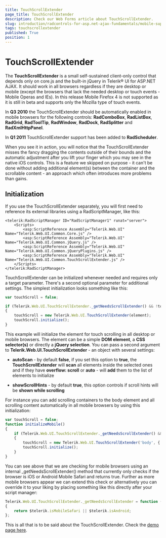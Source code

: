 ```yaml
---
title: TouchScrollExtender
page_title: TouchScrollExtender
description: Check our Web Forms article about TouchScrollExtender.
slug: introduction/radcontrols-for-asp.net-ajax-fundamentals/mobile-support/helper-tools/touchscrollextender
tags: touchscrollextender
published: True
position: 1
---
```


# TouchScrollExtender

The **TouchScrollExtender** is a small self-sustained client-only control that depends only on core.js and the built-in jQuery in Telerik® UI for ASP.NET AJAX. It should work in all browsers regardless if they are desktop or mobile (except the browsers that lack the needed desktop or touch events - Mobile Operas and IEs). In this release Mobile Firefox 4 is not supported as it is still in beta and supports only the Mozilla type of touch events.

In **Q3 2010** the TouchScrollExtender should be automatically enabled in mobile browsers for the following controls: **RadComboBox**, **RadListBox**, **RadGrid**, **RadToolTip**, **RadWindow**, **RadDock**, **RadSplitter** and **RadXmlHttpPanel**.

In **Q1 2011** TouchScrollExtender support has been added to **RadScheduler**.

When you see it in action, you will notice that the TouchScrollExtender misses the fancy dragging the contents outside of their bounds and the automatic adjustment after you lift your finger which you may see in the native iOS controls. This is a feature we skipped on purpose - it can't be done without adding additional element(s) between the container and the scrollable content - an approach which often introduces more problems than gains.

## Initialization

If you use the TouchScrollExtender separately, you will first need to reference its external libraries using a RadScriptManager, like this:

````ASP.NET
<telerik:RadScriptManager ID="RadScriptManager1" runat="server">
    <Scripts>
        <asp:ScriptReference Assembly="Telerik.Web.UI" Name="Telerik.Web.UI.Common.Core.js" />
        <asp:ScriptReference Assembly="Telerik.Web.UI" Name="Telerik.Web.UI.Common.jQuery.js" />
        <asp:ScriptReference Assembly="Telerik.Web.UI" Name="Telerik.Web.UI.Common.jQueryPlugins.js" />
        <asp:ScriptReference Assembly="Telerik.Web.UI" Name="Telerik.Web.UI.Common.TouchScrollExtender.js" />
    </Scripts>
</telerik:RadScriptManager>
````



TouchScrollExtender can be initialized whenever needed and requires only a target parameter. There's a second optional parameter for additional settings. The simplest initialization looks something like this:

````JavaScript
var touchScroll = false;

if (Telerik.Web.UI.TouchScrollExtender._getNeedsScrollExtender() && !touchScroll)
{
    touchScroll = new Telerik.Web.UI.TouchScrollExtender(element);
    touchScroll.initialize();
}	
````



This example will initialize the element for touch scrolling in all desktop or mobile browsers. The element can be a simple **DOM element**, a **CSS selector(s)** or directly a **jQuery selection**. You can pass a second argument to **Telerik.Web.UI.TouchScrollExtender** - an object with several settings:

* **autoScan** - by default **false**, if you set this option to **true**, the **TouchScrollExtender** will **scan** all elements inside the selected ones and if they have **overflow: scroll** or **auto** - will **add** them to the list of elements to initialize

* **showScrollHints** - by default **true**, this option controls if scroll hints will be **shown while scrolling**

For instance you can add scrolling containers to the body element and all scrolling content automatically in all mobile browsers by using this initialization:

````JavaScript
var touchScroll = false;
function initializeMobile()
{
    if (Telerik.Web.UI.TouchScrollExtender._getNeedsScrollExtender() && !touchScroll)
    {
        touchScroll = new Telerik.Web.UI.TouchScrollExtender('body', { autoScan: true });
        touchScroll.initialize();
    }
}	
````


You can see above that we are checking for mobile browsers using an internal _getNeedsScrollExtender() method that currently only checks if the browser is iOS or Android Mobile Safari and returns true. Further as more mobile browsers appear we can extend this check or alternatively you can override it to your liking by placing something like this directly after your script manager:

````JavaScript
Telerik.Web.UI.TouchScrollExtender._getNeedsScrollExtender = function ()
{
    return $telerik.isMobileSafari || $telerik.isAndroid;
};
````


This is all that is to be said about the TouchScrollExtender. Check the [demo page here](https://demos.telerik.com/scrollextender/ScrollExtender.aspx).

